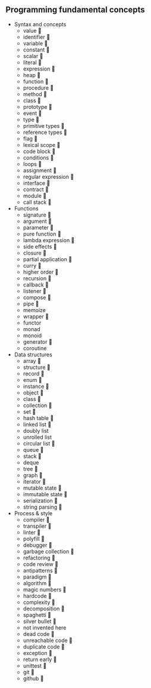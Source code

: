 ## Programming fundamental concepts

- Syntax and concepts
  - value 🙋
  - identifier 🙋
  - variable 🙋
  - constant 🙋
  - scalar 🙋
  - literal 🙋
  - expression 🙋
  - heap 🙋
  - function 🙋
  - procedure 🙋
  - method 🙋
  - class 🙋
  - prototype 🙋
  - event 🙋
  - type 🙋
  - primitive types 🙋
  - reference types 🙋
  - flag 🙋
  - lexical scope 🙋
  - code block 🙋
  - conditions 🙋
  - loops 🙋
  - assignment 🙋
  - regular expression 🙋
  - interface 🙋
  - contract 🙋
  - module 🙋
  - call stack 🙋
- Functions
  - signature 🙋
  - argument 🙋
  - parameter 🙋
  - pure function 🙋
  - lambda expression 🙋
  - side effects 🙋
  - closure 🙋
  - partial application 🙋
  - curry 🙋
  - higher order 🙋
  - recursion 🙋
  - callback 🙋
  - listener 🙋
  - compose 🙋
  - pipe 🙋
  - memoize
  - wrapper 🙋
  - functor
  - monad
  - monoid
  - generator 🙋
  - coroutine
- Data structures
  - array 🙋
  - structure 🙋
  - record 🙋
  - enum 🙋
  - instance 🙋
  - object 🙋
  - class 🙋
  - collection 🙋
  - set 🙋
  - hash table 🙋
  - linked list 🙋
  - doubly list
  - unrolled list
  - circular list 🙋
  - queue 🙋
  - stack 🙋
  - deque
  - tree 🙋
  - graph 🙋
  - iterator 🙋
  - mutable state 🙋
  - immutable state 🙋
  - serialization 🙋
  - string parsing 🙋
- Process & style
  - compiler 🙋
  - transpiler 🙋
  - linter 🙋
  - polyfill 🙋
  - debugger 🙋
  - garbage collection 🙋
  - refactoring 🙋
  - code review 🙋
  - antipatterns 🙋
  - paradigm 🙋
  - algorithm 🙋
  - magic numbers 🙋
  - hardcode 🙋
  - complexity 🙋
  - decomposition 🙋
  - spaghetti 🙋
  - silver bullet 🙋
  - not invented here
  - dead code 🙋
  - unreachable code 🙋
  - duplicate code 🙋
  - exception 🙋
  - return early 🙋
  - unittest 🙋
  - git 🙋
  - github 🙋

